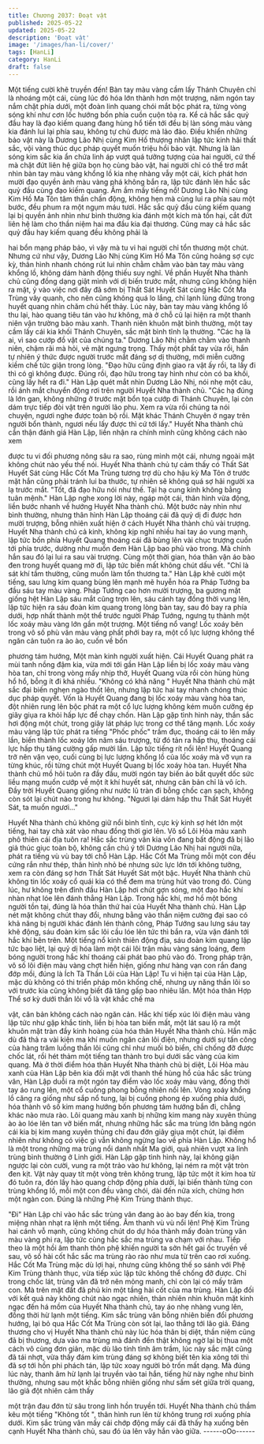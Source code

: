 ```yaml
---
title: Chương 2037: Đoạt vật
published: 2025-05-22
updated: 2025-05-22
description: 'Đoạt vật'
image: '/images/han-li/cover/'
tags: [HanLi]
category: HanLi
draft: false
---
```


Một tiếng cười khẽ truyền đến!
Bàn tay màu vàng cầm lấy Thánh Chuyên chỉ là nhoáng một cái,
cùng lúc đó hóa lớn thành hơn một trượng, năm ngón tay nắm
chặt phía dưới, một đoàn linh quang chói mắt bộc phát ra, từng
vòng sóng khí như cơn lốc hướng bốn phía cuồn cuộn tỏa ra.
Kể cả hắc sắc quỷ đầu hay là đạo kiếm quang đang hùng hổ tiến
tới đều bị làn sóng màu vàng kia đánh lui lại phía sau, không tự
chủ được mà lảo đảo.
Điều khiển những bảo vật này là Dương Lão Nhị cùng Kim Hồ
thượng nhân lập tức kinh hãi thất sắc, vội vàng thúc dục pháp
quyết muốn triệu hồi bảo vật.
Nhưng là làn sóng kim sắc kia ẩn chứa linh áp vượt quá tưởng
tượng của hai người, cứ thế mà chặt đứt liên hệ giữa bọn họ
cùng bảo vật, hai người chỉ có thể trơ mắt nhìn bàn tay màu vàng
khổng lồ kia nhẹ nhàng vẫy một cái, kích phát hơn mười đạo
quyền ảnh màu vàng phá không bắn ra, lập tức đánh lên hắc sắc
quỷ đầu cùng đạo kiếm quang.
Ầm ầm mấy tiếng nổ!
Dương Lão Nhị cùng Kim Hồ Ma Tôn tâm thần chấn động, không
hẹn mà cùng lui ra phía sau một bước, đều phum ra một ngụm
máu tươi.
Hắc sắc quỷ đầu cùng kiếm quang lại bị quyền ảnh nhìn như bình
thường kia đánh một kích mà tổn hại, cắt đứt liên hệ làm cho thần
niệm hai ma đầu kia đại thương.
Cũng may cả hắc sắc quỷ đầu hay kiếm quang đều không phải là

hai bổn mạng pháp bảo, vì vậy mà tu vi hai người chỉ tổn thương
một chút.
Nhưng cứ như vậy, Dương Lão Nhị cùng Kim Hồ Ma Tôn cũng
hoảng sợ cực kỳ, thân hình nhanh chóng rút lui nhìn chằm chằm
vào bàn tay màu vàng khổng lồ, không dám hành động thiếu suy
nghĩ.
Về phần Huyết Nha thành chủ cũng đồng dạng giật mình với dị
biến trước mắt, nhưng cũng không hiện ra mặt, ỷ vào việc nơi đây
đã sớm bị Thất Sát Huyết Sát cùng Hắc Cốt Ma Trùng vây quanh,
cho nên cũng không quá lo lắng, chỉ lạnh lùng đứng trong huyết
quang nhìn chăm chú hết thảy.
Lúc này, bàn tay màu vàng khổng lồ thu lại, hào quang tiêu tán
vào hư không, mà ở chỗ cũ lại hiện ra một thanh niên vận trường
bào màu xanh.
Thanh niên khuôn mặt bình thường, một tay cầm lấy cái kia khối
Thánh Chuyên, sắc mặt bình tĩnh lạ thường.
"Các hạ là ai, vì sao cướp đồ vật của chúng ta." Dương Lão Nhị
chằm chằm vào thanh niên, chậm rãi mà hỏi, vẻ mặt ngưng trọng.
Thấy một phất tay vừa rồi, hắn tự nhiên ý thức được người trước
mắt đáng sợ dị thường, mới miễn cưỡng kiềm chế tức giận trong
lòng.
"Đạo hữu cũng định giao ra vật ấy rồi, ta lấy đi thì có gì không
được. Đúng rồi, đạo hữu trong tay hình như còn có ba khối, cũng
lấy hết ra đi." Hàn Lập quét mắt nhìn Dương Lão Nhị, nói nhẹ một
câu, rồi ánh mắt chuyển động rơi trên người Huyết Nha thành
chủ.
"Các hạ đúng là lớn gan, không những ở trước mặt bổn tọa cướp
đi Thánh Chuyên, lại còn dám trực tiếp đòi vật trên người lão phu.
Xem ra vừa rồi chúng ta nói chuyện, ngươi nghe được toàn bộ rồi.
Mặt khác Thánh Chuyên ở ngay trên người bổn thành, ngươi nếu
lấy được thì cứ tới lấy." Huyết Nha thành chủ cẩn thận đánh giá
Hàn Lập, liền nhận ra chính mình cũng không cách nào xem

được tu vi đối phương nông sâu ra sao, rùng mình một cái,
nhưng ngoài mặt không chút nào yếu thế nói.
Huyết Nha thành chủ tự cảm thấy có Thất Sát Huyết Sát cùng
Hắc Cốt Ma Trùng tương trợ dù cho hậu kỳ Ma Tôn ở trước mặt
hắn cũng phải tránh lui ba thước, tự nhiên sẽ không quá sợ hãi
người xa lạ trước mắt.
"Tốt, đã đạo hữu nói như thế. Tại hạ cung kính không bằng tuân
mệnh." Hàn Lập nghe xong lời này, ngáp một cái, thân hình vừa
động, liền bước nhanh về hướng Huyết Nha thành chủ.
Một bước này nhìn như bình thường, nhưng thân hình Hàn Lập
thoáng cái đã quỷ dị đi được hơn mười trượng, bỗng nhiên xuất
hiện ở cách Huyết Nha thành chủ vài trượng.
Huyết Nha thành chủ cả kinh, không kịp nghĩ nhiều hai tay áo
vung mạnh, lập tức bốn phía Huyết Quang thoáng cái đã bùng lên
vài chục trượng cuốn tới phía trước, dường như muốn đem Hàn
Lập bao phủ vào trong.
Mà chính hắn sau đó lại lui ra sau vài trượng.
Cùng một thời gian, hóa thân vận áo bào đen trong huyết quang
mờ đi, lập tức biến mất không chút dấu vết.
"Chỉ là sát khí tầm thường, cũng muốn làm tổn thương ta." Hàn
Lập khẽ cười một tiếng, sau lưng kim quang bùng lên mạnh mẽ
huyễn hóa ra Pháp Tướng ba đầu sáu tay màu vàng.
Pháp Tướng cao hơn mười trượng, ba gương mặt giống hệt Hàn
Lập sáu mắt cũng trợn lên, sáu cánh tay đồng thời vung lên, lập
tức hiện ra sáu đoàn kim quang trong lòng bàn tay, sau đó bay ra
phía dưới, hợp nhất thành một thể trước người Pháp Tướng,
ngưng tụ thành một lốc xoáy màu vàng lớn gần một trượng.
Một tiếng nổ vang!
Lốc xoáy bên trong vô số phù văn màu vàng phất phới bay ra,
một cổ lực lượng không thể ngăn cản tuôn ra ào ào, cuốn về bốn

phương tám hướng,
Một màn kinh người xuất hiện.
Cái Huyết Quang phát ra mùi tanh nồng đậm kia, vừa mới tới gần
Hàn Lập liền bị lốc xoáy màu vàng hòa tan, chỉ trong vòng mấy
nhịp thở, Huyết Quang vừa rồi còn hùng hùng hổ hổ, bỗng ít đi
khá nhiều.
"Không có khả năng "
Huyết Nha thành chủ mặt sắc đại biến nghẹn ngào thốt lên,
nhưng lập tức hai tay nhanh chóng thúc dục pháp quyết.
Vốn là Huyết Quang đang bị lốc xoáy màu vàng hòa tan, đột
nhiên rung lên bộc phát ra một cổ lực lượng không kém muốn
cưỡng ép giãy giụa ra khỏi hấp lực để chạy chốn.
Hàn Lập gặp tình hình này, thần sắc hơi động một chút, trong giây
lát pháp lực trong cơ thể tăng mạnh.
Lốc xoáy màu vàng lập tức phát ra tiếng "Phốc phốc" trầm đục,
thoáng cái to lên mấy lần, biến thành lốc xoáy lớn năm sáu
trượng, từ đó tản ra hấp thụ, thoáng cái lực hấp thụ tăng cường
gấp mười lần.
Lập tức tiếng rít nổi lên!
Huyết Quang trở nên vặn vẹo, cuối cùng bị lực lượng khổng lồ
của lốc xoáy mà vỡ vụn ra từng khúc, rồi từng chút một Huyết
Quang bị lốc xoáy hòa tan.
Huyết Nha thành chủ mồ hôi tuôn ra đầy đầu, mười ngón tay biến
ảo bắt quyết dốc sức liều mạng muốn cướp về một ít khí huyết
sát, nhưng căn bản chỉ là vô ích.
Đầy trời Huyết Quang giống như nước lũ tràn đi bỗng chốc cạn
sạch, không còn sót lại chút nào trong hư không.
"Ngươi lại dám hấp thu Thất Sát Huyết Sát, ta muốn ngươi…"

Huyết Nha thành chủ không giữ nổi bình tĩnh, cực kỳ kinh sợ hét
lớn một tiếng, hai tay chà xát vào nhau đồng thời giơ lên.
Vô số Lôi Hỏa màu xanh phô thiên cái địa tuôn ra!
Hắc sắc trùng vân kia vốn đang bất động đã bị lão giả thúc giục
toàn bộ, không cần chú ý tới Dương Lão Nhị hai người nữa, phát
ra tiếng vù vù bay tới chỗ Hàn Lập.
Hắc Cốt Ma Trùng mỗi một con đều cứng rắn như thép, thân hình
nhỏ bé nhưng sức lực lớn tới không tưởng, xem ra còn đáng sợ
hơn Thất Sát Huyết Sát một bậc.
Huyết Nha thành chủ không tin lốc xoáy cổ quái kia có thể đem
ma trùng hút vào trong đó.
Cùng lúc, hư không trên đỉnh đầu Hàn Lập hơi chút gợn sóng,
một đạo hắc khí nhàn nhạt lóe lên đánh thẳng Hàn Lập.
Trong hắc khí, mơ hồ một bóng người tồn tại, đúng là hóa thân
thứ hai của Huyết Nha thành chủ.
Hàn Lập nét mặt không chút thay đổi, nhưng bằng vào thần niệm
cường đại sao có khả năng bị người khác đánh lén thành công,
Pháp Tướng sau lưng sáu tay khẽ động, sáu đoàn kim sắc lôi cầu
lóe lên tức thì bắn ra, vừa vặn đánh tới hắc khí bên trên.
Một tiếng nổ kinh thiên động địa, sáu đoàn kim quang lập tức bạo
liệt, lại quỷ dị hóa làm một cái lôi trận màu vàng sáng loáng, đem
bóng người trong hắc khí thoáng cái phát bao phủ vào đó.
Trong pháp trận, vô số lôi điện màu vàng chợt hiển hiện, giống
như hàng vạn con rắn đang đớp mồi, đúng là Ích Tà Thần Lôi của
Hàn Lập!
Tu vi hiện tại của Hàn Lập, mặc dù không có thi triển pháp môn
khống chế, nhưng uy năng thần lôi so với trước kia cũng không
biết đã tăng gấp bao nhiêu lần.
Một hóa thân Hợp Thể sơ kỳ dưới thần lôi vố là vật khắc chế ma

vật, căn bản không cách nào ngăn cản.
Hắc khí tiếp xúc lôi điện màu vàng lập tức như gặp khắc tinh, liền
bị hòa tan biến mất, một lát sau lộ ra một khuôn mặt tràn đầy kinh
hoàng của hóa thân Huyết Nha thành chủ.
Hắn mặc dù đã thả ra vài kiện ma khí muốn ngăn cản lôi điện,
nhưng dưới sự tấn công của hàng trăm luồng thần lôi cũng chỉ
như muối bỏ biển, chỉ chống đỡ được chốc lát, rồi hét thảm một
tiếng tan thành tro bụi dưới sắc vàng của kim quang.
Mà ở thời điểm hóa thân Huyết Nha thành chủ bị diệt, Lôi Hỏa
màu xanh của Hàn Lập bên kia đối mặt với thanh thế hùng hổ của
hắc sắc trùng vân, Hàn Lập duỗi ra một ngón tay điểm vào lốc
xoáy màu vàng, đồng thời tay áo rung lên, một cổ cuồng phong
bỗng nhiên nổi lên.
Vòng xoáy khổng lồ căng ra giống như sắp nổ tung, lại bị cuồng
phong ép xuống phía dưới, hóa thành vô số kim mang hướng bốn
phương tám hướng bắn đi, chẳng khác nào mưa rào.
Lôi quang màu xanh bị những kim mang này xuyên thủng ào ào
lóe lên tan vỡ biến mất, nhưng những hắc sắc ma trùng lớn bằng
ngón cái kia bị kim mang xuyên thủng chỉ đau đớn giãy giụa một
chút, lại điềm nhiên như không có việc gì vẫn không ngừng lao về
phía Hàn Lập.
Không hổ là một trong những ma trùng nổi danh nhất Ma giới,
quả nhiên vượt xa linh trùng bình thường ở Linh giới.
Hàn Lập gặp tình hình này, lại không giận ngược lại còn cười,
vung ra một trảo vào hư không, lại ném ra một vật tròn đen kịt.
Vật này quay tít một vòng trên không trung, lập tức một ít kim hoa
từ đó tuôn ra, đón lấy hào quang chớp động phía dưới, lại biến
thành từng con trùng khổng lồ, mỗi một con đều vàng chói, dài
đến nửa xích, chừng hơn một ngàn con.
Đúng là những Phệ Kim Trùng thành thục.

"Đi" Hàn Lập chỉ vào hắc sắc trùng vân đang ào ào bay đến kia,
trong miệng nhàn nhạt ra lệnh một tiếng.
Âm thanh vù vù nổi lên!
Phệ Kim Trùng hai cánh vỗ mạnh, cũng không chút do dự hóa
thành mấy đoàn trùng vân màu vàng phi ra, lập tức cùng hắc sắc
ma trùng va chạm với nhau.
Tiếp theo là một hồi âm thanh thôn phệ khiến người ta sởn hết gai
ốc truyền về sau, vô số hài cốt hắc sắc ma trùng rào rào như mưa
từ trên cao rơi xuống.
Hắc Cốt Ma Trùng mặc dù lợi hại, nhưng cũng không thế so sánh
với Phệ Kim Trùng thành thục, vừa tiếp xúc lập tức không thể
chống đỡ được.
Chỉ trong chốc lát, trùng vân đã trở nên mỏng manh, chỉ còn lại có
mấy trăm con.
Mà trên mặt đất đã phủ kín một tầng hài cốt của ma trùng.
Hàn Lập đối với kết quả này không chút nào ngạc nhiên, thản
nhiên nhìn khuôn mặt kinh ngạc đến há mồm của Huyết Nha
thành chủ, tay áo nhẹ nhàng vung lên, đồng thời hừ lạnh một
tiếng.
Kim sắc trùng vân bỗng nhiên biến đổi phương hướng, lại bỏ qua
Hắc Cốt Ma Trùng còn sót lại, lao thẳng tới lão giả.
Đáng thương cho vị Huyết Nha thành chủ này lúc hóa thân bị diệt,
thần niệm cũng đã bị thương, dựa vào ma trùng mà đánh đến thật
không ngờ lại bị thua một cách vô cùng đơn giản, mặc dù lão tính
tình âm trầm, lúc này sắc mặt cũng đã tái nhợt, vừa thấy đám kim
trùng đáng sợ không biết tên kia xông tới thì đã sợ tới hồn phi
phách tán, lập tức xoay người bỏ trốn mất dạng.
Mà đúng lúc này, thanh âm hừ lạnh lại truyền vào tai hắn, tiếng
hừ này nghe như bình thường, nhưng sau một khắc bỗng nhiên
giống như sấm sét giữa trời quang, lão giả đột nhiên cảm thấy

một trận đau đớn từ sâu trong linh hồn truyền tới.
Huyết Nha thành chủ thầm kêu một tiếng "Không tốt ", thân hình
run lên từ không trung rơi xuống phía dưới.
Kim sắc trùng vân mấy cái chớp động mấy cái đã thấy hạ xuống
bên cạnh Huyết Nha thành chủ, sau đó ùa lên vây hắn vào giữa.
------oOo------
